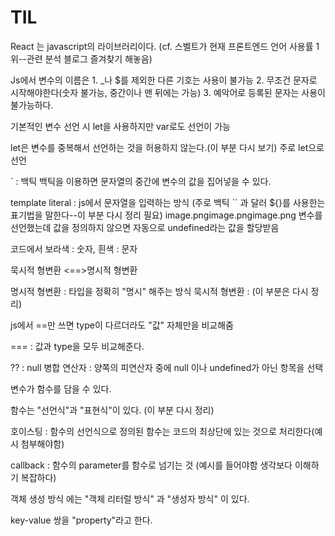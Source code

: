 # TIL

React 는 javascript의 라이브러리이다.
(cf. 스벨트가 현재 프론트엔드 언어 사용률 1위--관련 분석 블로그 즐겨찾기 해놓음)

Js에서 변수의 이름은 1. _나 $를 제외한 다른 기호는 사용이 불가능
                    2. 무조건 문자로 시작해야한다(숫자 불가능, 중간이나 맨 뒤에는 가능)
                    3. 예악어로 등록된 문자는 사용이 불가능하다.

기본적인 변수 선언 시 let을 사용하지만 var로도 선언이 가능

let은 변수를 중복해서 선언하는 것을 허용하지 않는다.(이 부분 다시 보기)
주로 let으로 선언

` : 백틱 
백틱을 이용하면 문자열의 중간에 변수의 값을 집어넣을 수 있다.

template literal : js에서 문자열을 입력하는 방식 (주로 백틱 `` 과 달러 ${}를 사용한는 표기법을 말한다--이 부분 다시 정리 필요)
image.pngimage.pngimage.png
변수를 선언했는데 값을 정의하지 않으면 자동으로 undefined라는 값을 할당받음

코드에서 보라색 : 숫자, 흰색 : 문자

묵시적 형변환 <==>명시적 형변환

명시적 형변환 : 타입을 정확히 "명시" 해주는 방식
묵시적 형변환 : (이 부분은 다시 정리)

js에서 ==만 쓰면 type이 다르더라도 "값" 자체만을 비교해줌

=== : 값과 type을 모두 비교해준다.

?? : null 병합 연산자 : 양쪽의 피연산자 중에 null 이나 undefined가 아닌 항목을 선택

변수가 함수를 담을 수 있다.

함수는 "선언식"과 "표현식"이 있다. (이 부분 다시 정리)

호이스팅 : 함수의 선언식으로 정의된 함수는 코드의 최상단에 있는 것으로 처리한다(예시 첨부해야함)

callback : 함수의 parameter를 함수로 넘기는 것 (예시를 들어야함 생각보다 이해하기 복잡하다)

객체 생성 방식 에는 "객체 리터럴 방식" 과 "생성자 방식" 이 있다.

key-value 쌍을 "property"라고 한다.